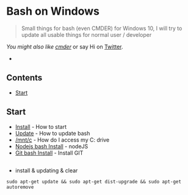 # Bash on Windows
> Small things for bash (even CMDER) for Windows 10, I will try to update all usable things for normal user / developer

*You might also like [cmder](https://github.com/cmderdev/cmder)* or say Hi on [Twitter](https://twitter.com/apsolut).

-



## Contents

- [Start](#inst)




## Start

* [Install](https://msdn.microsoft.com/en-us/commandline/wsl/install_guide) - How to start
* [Update](https://msdn.microsoft.com/en-us/commandline/wsl/faq#how-do-i-update-bash-on-ubuntu-on-windows) - How to update bash
* [/mnt/c](https://msdn.microsoft.com/en-us/commandline/wsl/faq#how-do-i-access-my-c-drive) - How do I access my C: drive
* [Nodejs bash Install](https://aigeec.com/installing-node-js-on-windows-10-bash/) - nodeJS
* [Git bash Install](https://scottiestech.info/2016/08/14/how-to-install-git-and-gitk-on-bash-on-ubuntu-on-windows-10/) - Install GIT


##
- install & updating & clear
```` 
sudo apt-get update && sudo apt-get dist-upgrade && sudo apt-get autoremove
````
